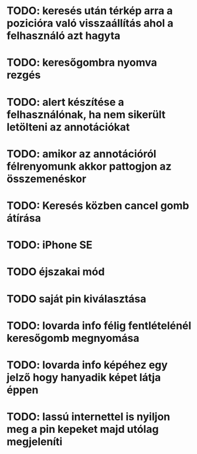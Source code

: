 # TODO: keresés után térkép arra a pozicióra való visszaállítás ahol a felhasználó azt hagyta

# TODO: keresőgombra nyomva rezgés

# TODO: alert készítése a felhasználónak, ha nem sikerült letölteni az annotációkat

# TODO: amikor az annotációról félrenyomunk akkor pattogjon az összemenéskor

# TODO: Keresés közben cancel gomb átírása

# TODO: iPhone SE

# TODO éjszakai mód

# TODO saját pin kiválasztása

# TODO: lovarda info félig fentlételénél keresőgomb megnyomása

# TODO: lovarda info képéhez egy jelző hogy hanyadik képet látja éppen

# TODO: lassú internettel is nyiljon meg a pin kepeket majd utólag megjeleníti
